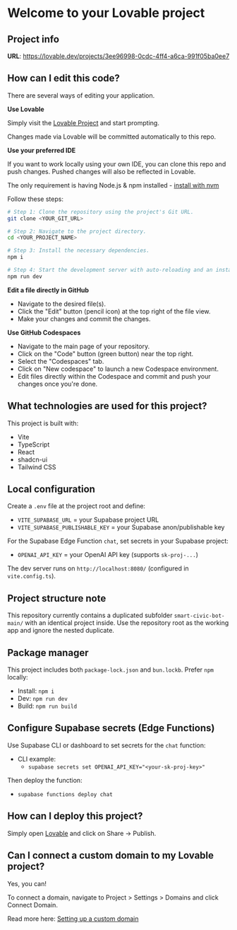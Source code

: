 # Welcome to your Lovable project

## Project info

**URL**: https://lovable.dev/projects/3ee96998-0cdc-4ff4-a6ca-991f05ba0ee7

## How can I edit this code?

There are several ways of editing your application.

**Use Lovable**

Simply visit the [Lovable Project](https://lovable.dev/projects/3ee96998-0cdc-4ff4-a6ca-991f05ba0ee7) and start prompting.

Changes made via Lovable will be committed automatically to this repo.

**Use your preferred IDE**

If you want to work locally using your own IDE, you can clone this repo and push changes. Pushed changes will also be reflected in Lovable.

The only requirement is having Node.js & npm installed - [install with nvm](https://github.com/nvm-sh/nvm#installing-and-updating)

Follow these steps:

```sh
# Step 1: Clone the repository using the project's Git URL.
git clone <YOUR_GIT_URL>

# Step 2: Navigate to the project directory.
cd <YOUR_PROJECT_NAME>

# Step 3: Install the necessary dependencies.
npm i

# Step 4: Start the development server with auto-reloading and an instant preview.
npm run dev
```

**Edit a file directly in GitHub**

- Navigate to the desired file(s).
- Click the "Edit" button (pencil icon) at the top right of the file view.
- Make your changes and commit the changes.

**Use GitHub Codespaces**

- Navigate to the main page of your repository.
- Click on the "Code" button (green button) near the top right.
- Select the "Codespaces" tab.
- Click on "New codespace" to launch a new Codespace environment.
- Edit files directly within the Codespace and commit and push your changes once you're done.

## What technologies are used for this project?

This project is built with:

- Vite
- TypeScript
- React
- shadcn-ui
- Tailwind CSS

## Local configuration

Create a `.env` file at the project root and define:

- `VITE_SUPABASE_URL` = your Supabase project URL
- `VITE_SUPABASE_PUBLISHABLE_KEY` = your Supabase anon/publishable key

For the Supabase Edge Function `chat`, set secrets in your Supabase project:
  - `OPENAI_API_KEY` = your OpenAI API key (supports `sk-proj-...`)

The dev server runs on `http://localhost:8080/` (configured in `vite.config.ts`).

## Project structure note

This repository currently contains a duplicated subfolder `smart-civic-bot-main/` with an identical project inside. Use the repository root as the working app and ignore the nested duplicate.

## Package manager

This project includes both `package-lock.json` and `bun.lockb`. Prefer `npm` locally:

- Install: `npm i`
- Dev: `npm run dev`
- Build: `npm run build`

## Configure Supabase secrets (Edge Functions)

Use Supabase CLI or dashboard to set secrets for the `chat` function:

- CLI example:
  - `supabase secrets set OPENAI_API_KEY="<your-sk-proj-key>"`

Then deploy the function:

- `supabase functions deploy chat`

## How can I deploy this project?

Simply open [Lovable](https://lovable.dev/projects/3ee96998-0cdc-4ff4-a6ca-991f05ba0ee7) and click on Share -> Publish.

## Can I connect a custom domain to my Lovable project?

Yes, you can!

To connect a domain, navigate to Project > Settings > Domains and click Connect Domain.

Read more here: [Setting up a custom domain](https://docs.lovable.dev/features/custom-domain#custom-domain)
